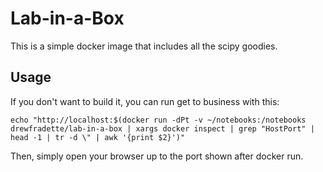 # Lab-in-a-Box

This is a simple docker image that includes all the scipy goodies.

## Usage

If you don't want to build it, you can run get to business with this:

```
echo "http://localhost:$(docker run -dPt -v ~/notebooks:/notebooks drewfradette/lab-in-a-box | xargs docker inspect | grep "HostPort" | head -1 | tr -d \" | awk '{print $2}')"
```

Then, simply open your browser up to the port shown after docker run.
